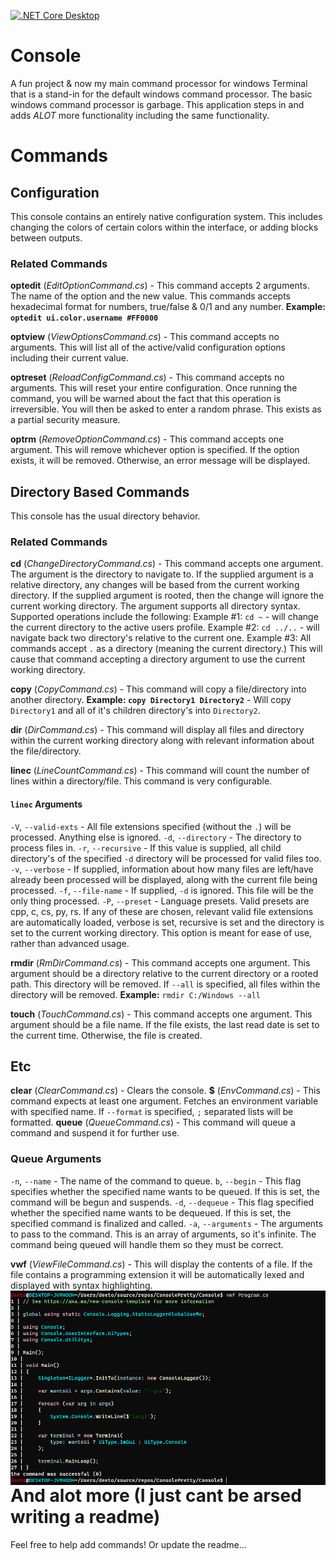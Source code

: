 [![.NET Core Desktop](https://github.com/deetonn/Console/actions/workflows/dotnet-desktop.yml/badge.svg)](https://github.com/deetonn/Console/actions/workflows/dotnet-desktop.yml)

# Console
A fun project & now my main command processor for windows Terminal that is a stand-in for the default windows command processor.
The basic windows command processor is garbage. This application steps in and adds *ALOT* more
functionality including the same functionality. 
# Commands

## Configuration
This console contains an entirely native configuration system. This includes changing the colors of certain
colors within the interface, or adding blocks between outputs.
### Related Commands
**optedit** (*EditOptionCommand.cs*) - This command accepts 2 arguments. The name of the option and the new value. This commands accepts hexadecimal format for numbers, true/false & 0/1 and any number.
**Example: `optedit ui.color.username #FF0000`**

**optview** (*ViewOptionsCommand.cs*) - This command accepts no arguments. This will list all of the active/valid configuration options including their current value.

**optreset** (*ReloadConfigCommand.cs*) - This command accepts no arguments. This will reset your entire configuration. Once running the command, you will be warned about the fact that this operation is irreversible.
You will then be asked to enter a random phrase. This exists as a partial security measure.

**optrm** (*RemoveOptionCommand.cs*) - This command accepts one argument. This will remove whichever option is specified. If the option exists, it will be removed. Otherwise, an error message will be displayed.

## Directory Based Commands
This console has the usual directory behavior.
### Related Commands
**cd** (*ChangeDirectoryCommand.cs*) - This command accepts one argument. The argument is the directory to navigate to. If the supplied argument is a relative directory, any changes will be based from the current working directory. If the supplied argument is rooted, then the change will ignore the current working directory. The argument supports all directory syntax. Supported operations include the following:
Example #1: `cd ~` - will change the current directory to the active users profile.
Example #2: `cd ../..` - will navigate back two directory's relative to the current one.
Example #3: All commands accept `.` as a directory (meaning the current directory.) This will cause that command accepting a directory argument to use the current working directory. 

**copy** (*CopyCommand.cs*) - This command will copy a file/directory into another directory.
**Example: `copy Directory1 Directory2`** - Will copy `Directory1` and all of it's children directory's into `Directory2`.

**dir** (*DirCommand.cs*) - This command will display all files and directory within the current working directory along with relevant information about the file/directory.

**linec** (*LineCountCommand.cs*) - This command will count the number of lines within a directory/file. This command is very configurable.
#### `linec` Arguments
`-V`, `--valid-exts` - All file extensions specified (without the `.`) will be processed. Anything else is ignored.
`-d`, `--directory` - The directory to process files in.
`-r`, `--recursive` - If this value is supplied, all child directory's of the specified `-d` directory will be processed for valid files too.
`-v`, `--verbose` - If supplied, information about how many files are left/have already been processed will be displayed, along with the current file being processed.
`-f`, `--file-name` - If supplied, `-d` is ignored. This file will be the only thing processed.
`-P`, `--preset` - Language presets. Valid presets are cpp, c, cs, py, rs. If any of these are chosen, relevant valid file extensions are automatically loaded, verbose is set, recursive is set and the directory is set to the current working directory. This option is meant for ease of use, rather than advanced usage.

**rmdir** (*RmDirCommand.cs*) - This command accepts one argument. This argument should be a directory relative to the current directory or a rooted path. This directory will be removed. If `--all` is specified, all files within the directory will be removed.
**Example:** `rmdir C:/Windows --all`

 **touch** (*TouchCommand.cs*) - This command accepts one argument. This argument should be a file name. If the file exists, the last read date is set to the current time. Otherwise, the file is created.

## Etc
**clear** (*ClearCommand.cs*) - Clears the console.
**$** (*EnvCommand.cs*) - This command expects at least one argument. Fetches an environment variable with specified name. If `--format` is specified, `;` separated lists will be formatted.
**queue** (*QueueCommand.cs*) - This command will queue a command and suspend it for further use.
### Queue Arguments
`-n`, `--name` - The name of the command to queue.
`b`, `--begin` - This flag specifies whether the specified name wants to be queued. If this is set, the command will be begun and suspends.
`-d`, `--dequeue` - This flag specified whether the specified name wants to be dequeued. If this is set, the specified command is finalized and called.
`-a`, `--arguments` - The arguments to pass to the command. This is an array of arguments, so it's infinite. The command being queued will handle them so they must be correct.

**vwf** (*ViewFileCommand.cs*) - This will display the contents of a file. If the file contains a programming extension it will be automatically lexed and displayed with syntax highlighting.
<img src="https://github.com/deetonn/Console/blob/master/Console/Images/ViewFileCommand_Example_ss.png"  
alt="Image of the syntax highlighting"  
style="float: left; margin-right: 10px;" />

# And alot more (I just cant be arsed writing a readme)
Feel free to help add commands! Or update the readme...
